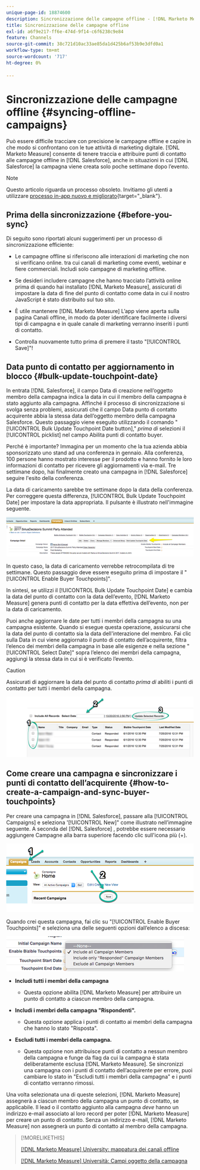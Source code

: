 ```yaml
---
unique-page-id: 18874600
description: Sincronizzazione delle campagne offline - [!DNL Marketo Measure] - Documentazione del prodotto
title: Sincronizzazione delle campagne offline
exl-id: a6f9e217-ff6e-474d-9f14-c6f6238c9e84
feature: Channels
source-git-commit: 38c721d10ac33ae85da1d425b6af53b9e3dfd0a1
workflow-type: tm+mt
source-wordcount: '717'
ht-degree: 0%

---
```


# Sincronizzazione delle campagne offline {#syncing-offline-campaigns}

Può essere difficile tracciare con precisione le campagne offline e capire in che modo si confrontano con le tue attività di marketing digitale. [!DNL Marketo Measure] consente di tenere traccia e attribuire punti di contatto alle campagne offline in [!DNL Salesforce], anche in situazioni in cui [!DNL Salesforce] la campagna viene creata solo poche settimane dopo l’evento.

>[!NOTE]
>
>Questo articolo riguarda un processo obsoleto. Invitiamo gli utenti a utilizzare [processo in-app nuovo e migliorato](/help/channel-tracking-and-setup/offline-channels/custom-campaign-sync.md){target="_blank"}.

## Prima della sincronizzazione {#before-you-sync}

Di seguito sono riportati alcuni suggerimenti per un processo di sincronizzazione efficiente:

* Le campagne offline si riferiscono alle interazioni di marketing che non si verificano online. tra cui canali di marketing come eventi, webinar e fiere commerciali. Includi solo campagne di marketing offline.
* Se desideri includere campagne che hanno tracciato l’attività online prima di quando hai installato [!DNL Marketo Measure], assicurati di impostare la data di fine del punto di contatto come data in cui il nostro JavaScript è stato distribuito sul tuo sito.
* È utile mantenere [!DNL Marketo Measure] L’app viene aperta sulla pagina Canali offline, in modo da poter identificare facilmente i diversi tipi di campagna e in quale canale di marketing verranno inseriti i punti di contatto.

* Controlla nuovamente tutto prima di premere il tasto &quot;[!UICONTROL Save]&quot;!

## Data punto di contatto per aggiornamento in blocco {#bulk-update-touchpoint-date}

In entrata [!DNL Salesforce], il campo Data di creazione nell’oggetto membro della campagna indica la data in cui il membro della campagna è stato aggiunto alla campagna. Affinché il processo di sincronizzazione si svolga senza problemi, assicurati che il campo Data punto di contatto acquirente abbia la stessa data dell’oggetto membro della campagna Salesforce. Questo passaggio viene eseguito utilizzando il comando &quot;[!UICONTROL Bulk Update Touchpoint Date button],&quot; _prima di_ selezioni il [!UICONTROL picklist] nel campo Abilita punti di contatto buyer.

Perché è importante? Immagina per un momento che la tua azienda abbia sponsorizzato uno stand ad una conferenza in gennaio. Alla conferenza, 100 persone hanno mostrato interesse per il prodotto e hanno fornito le loro informazioni di contatto per ricevere gli aggiornamenti via e-mail. Tre settimane dopo, hai finalmente creato una campagna in [!DNL Salesforce] seguire l&#39;esito della conferenza.

La data di caricamento sarebbe tre settimane dopo la data della conferenza. Per correggere questa differenza, [!UICONTROL Bulk Update Touchpoint Date] per impostare la data appropriata. Il pulsante è illustrato nell&#39;immagine seguente.

![](assets/1-3.png)

In questo caso, la data di caricamento verrebbe retrocompilata di tre settimane. Questo passaggio deve essere eseguito prima di impostare il &quot;[!UICONTROL Enable Buyer Touchpoints]&quot;.

In sintesi, se utilizzi il [!UICONTROL Bulk Update Touchpoint Date] e cambia la data del punto di contatto con la data dell’evento, [!DNL Marketo Measure] genera punti di contatto per la data effettiva dell’evento, non per la data di caricamento.

Puoi anche aggiornare le date per tutti i membri della campagna su una campagna esistente. Quando si esegue questa operazione, assicurarsi che la data del punto di contatto sia la data dell&#39;interazione del membro. Fai clic sulla Data in cui viene aggiornato il punto di contatto dell’acquirente, filtra l’elenco dei membri della campagna in base alle esigenze e nella sezione &quot;[!UICONTROL Select Date]&quot; sopra l’elenco dei membri della campagna, aggiungi la stessa data in cui si è verificato l’evento.

>[!CAUTION]
>
>Assicurati di aggiornare la data del punto di contatto _prima di_ abiliti i punti di contatto per tutti i membri della campagna.

![](assets/2-3.png)

## Come creare una campagna e sincronizzare i punti di contatto dell’acquirente {#how-to-create-a-campaign-and-sync-buyer-touchpoints}

Per creare una campagna in [!DNL Salesforce], passare alla [!UICONTROL Campaigns] e seleziona &#39;[!UICONTROL New]&quot; come illustrato nell’immagine seguente. A seconda del [!DNL Salesforce] , potrebbe essere necessario aggiungere Campagne alla barra superiore facendo clic sull&#39;icona più (+).

![](assets/3-3.png)

Quando crei questa campagna, fai clic su &quot;[!UICONTROL Enable Buyer Touchpoints]&quot; e seleziona una delle seguenti opzioni dall’elenco a discesa:

![](assets/4-3.png)

* **Includi tutti i membri della campagna**
   * Questa opzione abilita [!DNL Marketo Measure] per attribuire un punto di contatto a ciascun membro della campagna.

* **Includi i membri della campagna &quot;Rispondenti&quot;.**
   * Questa opzione applica i punti di contatto ai membri della campagna che hanno lo stato &quot;Risposta&quot;.

* **Escludi tutti i membri della campagna.**
   * Questa opzione non attribuisce punti di contatto a nessun membro della campagna e funge da flag da cui la campagna è stata deliberatamente esclusa [!DNL Marketo Measure]. Se sincronizzi una campagna con i punti di contatto dell’acquirente per errore, puoi cambiare lo stato in &quot;Escludi tutti i membri della campagna&quot; e i punti di contatto verranno rimossi.

Una volta selezionata una di queste selezioni, [!DNL Marketo Measure] assegnerà a ciascun membro della campagna un punto di contatto, se applicabile. Il lead o il contatto aggiunto alla campagna _deve_ hanno un indirizzo e-mail associato al loro record per poter [!DNL Marketo Measure] per creare un punto di contatto. Senza un indirizzo e-mail, [!DNL Marketo Measure] non assegnerà un punto di contatto al membro della campagna.

>[!MORELIKETHIS]
>
>[[!DNL Marketo Measure] University: mappatura dei canali offline](https://universityonline.marketo.com/courses/bizible-fundamentals-channel-management/#/page/5c630eca34d9f0367662b77f)
>
>[[!DNL Marketo Measure] Università: Campi oggetto della campagna](https://universityonline.marketo.com/courses/bizible-fundamentals-channel-management/#/page/5c63007334d9f0367662b758)
